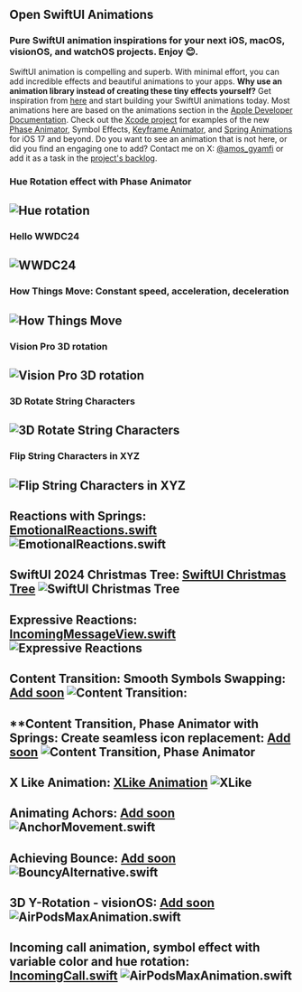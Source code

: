## Open SwiftUI Animations
### Pure SwiftUI animation inspirations for your next iOS, macOS, visionOS, and watchOS projects. Enjoy 😊. 

SwiftUI animation is compelling and superb. With minimal effort, you can add incredible effects and beautiful animations to your apps. **Why use an animation library instead of creating these tiny effects yourself?** Get inspiration from [here](OpenSwiftUIAnimations) and start building your SwiftUI animations today. Most animations here are based on the animations section in the [Apple Developer Documentation](https://developer.apple.com/documentation/swiftui/animations). Check out the [Xcode project](OpenSwiftUIAnimations) for examples of the new [Phase Animator](https://developer.apple.com/documentation/swiftui/phaseanimator), Symbol Effects, [Keyframe Animator](https://developer.apple.com/documentation/swiftui/keyframeanimator), and [Spring Animations](https://developer.apple.com/documentation/swiftui/spring) for iOS 17 and beyond. Do you want to see an animation that is not here, or did you find an engaging one to add? Contact me on X: [@amos_gyamfi](https://twitter.com/amos_gyamfi) or add it as a task in the [project's backlog](https://github.com/users/amosgyamfi/projects/1/views/1).

### Hue Rotation effect with Phase Animator 
![Hue rotation](GIF_Previews/wwdc24Invite.gif)
---

### Hello WWDC24 
![WWDC24](GIF_Previews/wwdc24.gif)
---

### How Things Move: Constant speed, acceleration, deceleration
![How Things Move](GIF_Previews/linearEasedAnimations.gif)
---

### Vision Pro 3D rotation 
![Vision Pro 3D rotation](GIF_Previews/3dObjectsInvisionOS.gif)
---

### 3D Rotate String Characters 
![3D Rotate String Characters ](GIF_Previews/characterFlip.gif)
---

### Flip String Characters in XYZ
![Flip String Characters in XYZ](GIF_Previews/flipCharactersXYZ.gif)
---

**Reactions with Springs**: [EmotionalReactions.swift](OpenSwiftUIAnimations/Reactions/MessengerReactions/EmotionalReactions.swift)
![EmotionalReactions.swift](GIF_Previews/emotionalReactions.gif)
---

**SwiftUI 2024 Christmas Tree**: [SwiftUI Christmas Tree](OpenSwiftUIAnimations/ChristmasTree)
![SwiftUI Christmas Tree](GIF_Previews/SwiftUIChristmasTree.gif)
---

**Expressive Reactions**: [IncomingMessageView.swift](OpenSwiftUIAnimations/Reactions/MessengerReactions/IncomingMessageView.swift)
![Expressive Reactions](GIF_Previews/ExpressiveReactions.gif)
---

**Content Transition: Smooth Symbols Swapping**: [Add soon]()
![Content Transition:](GIF_Previews/contentTransition.gif)
---

**Content Transition, Phase Animator with Springs: Create seamless icon replacement: [Add soon]()
![Content Transition, Phase Animator](GIF_Previews/contentTransitionWithPhaseAnimator.gif)
---

**X Like Animation**: [XLike Animation](OpenSwiftUIAnimations/Reactions/XLike)
![XLike](GIF_Previews/Xlike.gif)
---

**Animating Achors**: [Add soon]()
![AnchorMovement.swift](GIF_Previews/anchorMovement.gif)
---

**Achieving Bounce**: [Add soon]()
![BouncyAlternative.swift](GIF_Previews/bouncyAlternative.gif)
---

**3D Y-Rotation - visionOS**: [Add soon]()
![AirPodsMaxAnimation.swift](GIF_Previews/AirPodsMaxAnimation.gif)
---

**Incoming call animation, symbol effect with variable color and hue rotation**: [IncomingCall.swift](https://gist.github.com/amosgyamfi/26ba8cbecac18202c6f2065836297766#file-incomingcall-swift)
![AirPodsMaxAnimation.swift](GIF_Previews/incomingCallAnimation.gif)
---




